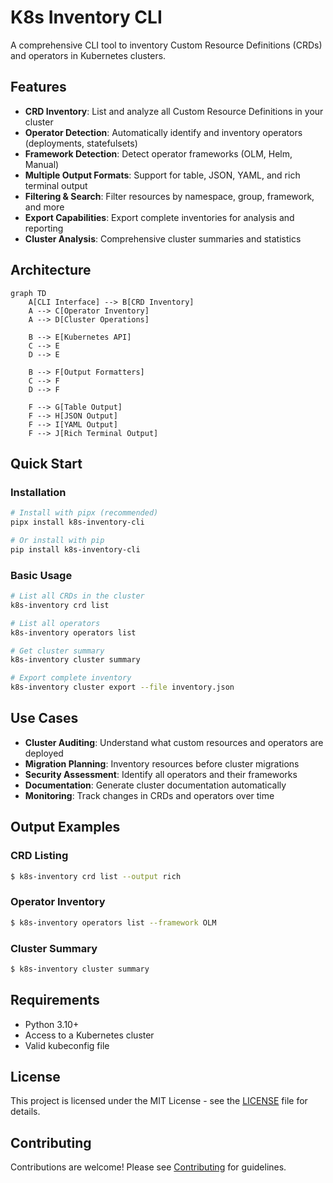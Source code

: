 # K8s Inventory CLI

A comprehensive CLI tool to inventory Custom Resource Definitions (CRDs) and operators in Kubernetes clusters.

## Features

- **CRD Inventory**: List and analyze all Custom Resource Definitions in your cluster
- **Operator Detection**: Automatically identify and inventory operators (deployments, statefulsets)  
- **Framework Detection**: Detect operator frameworks (OLM, Helm, Manual)
- **Multiple Output Formats**: Support for table, JSON, YAML, and rich terminal output
- **Filtering & Search**: Filter resources by namespace, group, framework, and more
- **Export Capabilities**: Export complete inventories for analysis and reporting
- **Cluster Analysis**: Comprehensive cluster summaries and statistics

## Architecture

```mermaid
graph TD
    A[CLI Interface] --> B[CRD Inventory]
    A --> C[Operator Inventory]
    A --> D[Cluster Operations]
    
    B --> E[Kubernetes API]
    C --> E
    D --> E
    
    B --> F[Output Formatters]
    C --> F
    D --> F
    
    F --> G[Table Output]
    F --> H[JSON Output]
    F --> I[YAML Output]
    F --> J[Rich Terminal Output]
```

## Quick Start

### Installation

```bash
# Install with pipx (recommended)
pipx install k8s-inventory-cli

# Or install with pip
pip install k8s-inventory-cli
```

### Basic Usage

```bash
# List all CRDs in the cluster
k8s-inventory crd list

# List all operators
k8s-inventory operators list

# Get cluster summary
k8s-inventory cluster summary

# Export complete inventory
k8s-inventory cluster export --file inventory.json
```

## Use Cases

- **Cluster Auditing**: Understand what custom resources and operators are deployed
- **Migration Planning**: Inventory resources before cluster migrations
- **Security Assessment**: Identify all operators and their frameworks
- **Documentation**: Generate cluster documentation automatically
- **Monitoring**: Track changes in CRDs and operators over time

## Output Examples

### CRD Listing

```bash
$ k8s-inventory crd list --output rich
```

### Operator Inventory

```bash
$ k8s-inventory operators list --framework OLM
```

### Cluster Summary

```bash
$ k8s-inventory cluster summary
```

## Requirements

- Python 3.10+
- Access to a Kubernetes cluster
- Valid kubeconfig file

## License

This project is licensed under the MIT License - see the [LICENSE](LICENSE) file for details.

## Contributing

Contributions are welcome! Please see [Contributing](contributing.md) for guidelines.
